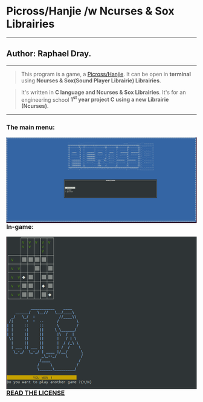 # Picross/Hanjie /w Ncurses & Sox Librairies
---
## Author: Raphael Dray.
---
> This program is a game, a [Picross/Hanjie](https://fr.wikipedia.org/wiki/Picross).
> It can be open in **terminal** using **Ncurses & Sox(Sound Player Librairie) Librairies**.


> It's written in __C language and Ncurses & Sox Librairies__.
> It's for an engineering school **1<sup>st</sup> year project C using a new Librairie (Ncurses)**.


---
### The main menu:
<img src="./MainMenu.png"
	 alt="Main Menu"
	 style="float: left; margin-right: 10px;" />


### In-game:
<img src="./InGame.png"
	 alt="In-Game"
	 style="float: left; margin-right: 10px;" />
	 
---
### [READ THE LICENSE](https://github.com/MrrRaph/Picross/blob/master/LICENSE.md)
